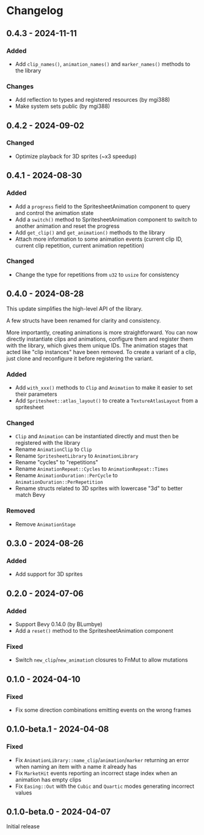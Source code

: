 # Changelog

## 0.4.3 - 2024-11-11

### Added

- Add `clip_names()`, `animation_names()` and `marker_names()` methods to the library

### Changes

- Add reflection to types and registered resources (by mgi388)
- Make system sets public (by mgi388)

## 0.4.2 - 2024-09-02

### Changed

- Optimize playback for 3D sprites (~x3 speedup)

## 0.4.1 - 2024-08-30

### Added

- Add a `progress` field to the SpritesheetAnimation component to query and control the animation state
- Add a `switch()` method to SpritesheetAnimation component to switch to another animation and reset the progress
- Add `get_clip()` and `get_animation()` methods to the library
- Attach more information to some animation events (current clip ID, current clip repetition, current animation repetition)

### Changed

- Change the type for repetitions from `u32` to `usize` for consistency

## 0.4.0 - 2024-08-28

This update simplifies the high-level API of the library.

A few structs have been renamed for clarity and consistency.

More importantly, creating animations is more straightforward.
You can now directly instantiate clips and animations, configure them and register them with the library, which gives them unique IDs.
The animation stages that acted like "clip instances" have been removed.
To create a variant of a clip, just clone and reconfigure it before registering the variant.

### Added

- Add `with_xxx()` methods to `Clip` and `Animation` to make it easier to set their parameters
- Add `Spritesheet::atlas_layout()` to create a `TextureAtlasLayout` from a spritesheet

### Changed

- `Clip` and `Animation` can be instantiated directly and must then be registered with the library
- Rename `AnimationClip` to `Clip`
- Rename `SpritesheetLibrary` to `AnimationLibrary`
- Rename "cycles" to "repetitions"
- Rename `AnimationRepeat::Cycles` to `AnimationRepeat::Times`
- Rename `AnimationDuration::PerCycle` to `AnimationDuration::PerRepetition`
- Rename structs related to 3D sprites with lowercase "3d" to better match Bevy

### Removed

- Remove `AnimationStage`

## 0.3.0 - 2024-08-26

### Added

- Add support for 3D sprites

## 0.2.0 - 2024-07-06

### Added

- Support Bevy 0.14.0 (by BLumbye)
- Add a `reset()` method to the SpritesheetAnimation component

### Fixed

- Switch `new_clip`/`new_animatio`n closures to FnMut to allow mutations

## 0.1.0 - 2024-04-10

### Fixed

- Fix some direction combinations emitting events on the wrong frames

## 0.1.0-beta.1 - 2024-04-08

### Fixed

- Fix `AnimationLibrary::name_clip`/`animation`/`marker` returning an error when naming an item with a name it already has
- Fix `MarketHit` events reporting an incorrect stage index when an animation has empty clips
- Fix `Easing::Out` with the `Cubic` and `Quartic` modes generating incorrect values

## 0.1.0-beta.0 - 2024-04-07

Initial release
